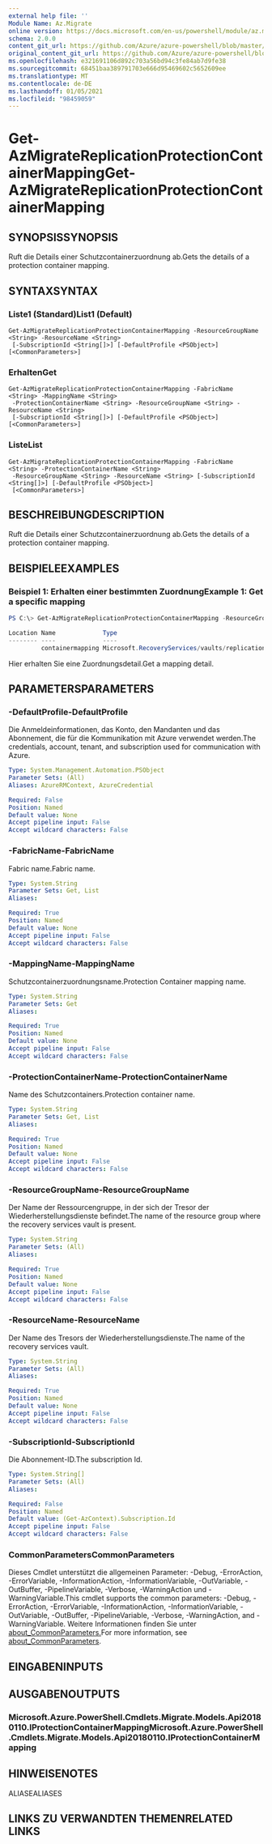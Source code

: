 ```yaml
---
external help file: ''
Module Name: Az.Migrate
online version: https://docs.microsoft.com/en-us/powershell/module/az.migrate/get-azmigratereplicationprotectioncontainermapping
schema: 2.0.0
content_git_url: https://github.com/Azure/azure-powershell/blob/master/src/Migrate/help/Get-AzMigrateReplicationProtectionContainerMapping.md
original_content_git_url: https://github.com/Azure/azure-powershell/blob/master/src/Migrate/help/Get-AzMigrateReplicationProtectionContainerMapping.md
ms.openlocfilehash: e321691106d892c703a56bd94c3fe84ab7d9fe38
ms.sourcegitcommit: 68451baa389791703e666d95469602c5652609ee
ms.translationtype: MT
ms.contentlocale: de-DE
ms.lasthandoff: 01/05/2021
ms.locfileid: "98459059"
---
```

# <span data-ttu-id="27550-101">Get-AzMigrateReplicationProtectionContainerMapping</span><span class="sxs-lookup"><span data-stu-id="27550-101">Get-AzMigrateReplicationProtectionContainerMapping</span></span>

## <span data-ttu-id="27550-102">SYNOPSIS</span><span class="sxs-lookup"><span data-stu-id="27550-102">SYNOPSIS</span></span>
<span data-ttu-id="27550-103">Ruft die Details einer Schutzcontainerzuordnung ab.</span><span class="sxs-lookup"><span data-stu-id="27550-103">Gets the details of a protection container mapping.</span></span>

## <span data-ttu-id="27550-104">SYNTAX</span><span class="sxs-lookup"><span data-stu-id="27550-104">SYNTAX</span></span>

### <span data-ttu-id="27550-105">Liste1 (Standard)</span><span class="sxs-lookup"><span data-stu-id="27550-105">List1 (Default)</span></span>
```
Get-AzMigrateReplicationProtectionContainerMapping -ResourceGroupName <String> -ResourceName <String>
 [-SubscriptionId <String[]>] [-DefaultProfile <PSObject>] [<CommonParameters>]
```

### <span data-ttu-id="27550-106">Erhalten</span><span class="sxs-lookup"><span data-stu-id="27550-106">Get</span></span>
```
Get-AzMigrateReplicationProtectionContainerMapping -FabricName <String> -MappingName <String>
 -ProtectionContainerName <String> -ResourceGroupName <String> -ResourceName <String>
 [-SubscriptionId <String[]>] [-DefaultProfile <PSObject>] [<CommonParameters>]
```

### <span data-ttu-id="27550-107">Liste</span><span class="sxs-lookup"><span data-stu-id="27550-107">List</span></span>
```
Get-AzMigrateReplicationProtectionContainerMapping -FabricName <String> -ProtectionContainerName <String>
 -ResourceGroupName <String> -ResourceName <String> [-SubscriptionId <String[]>] [-DefaultProfile <PSObject>]
 [<CommonParameters>]
```

## <span data-ttu-id="27550-108">BESCHREIBUNG</span><span class="sxs-lookup"><span data-stu-id="27550-108">DESCRIPTION</span></span>
<span data-ttu-id="27550-109">Ruft die Details einer Schutzcontainerzuordnung ab.</span><span class="sxs-lookup"><span data-stu-id="27550-109">Gets the details of a protection container mapping.</span></span>

## <span data-ttu-id="27550-110">BEISPIELE</span><span class="sxs-lookup"><span data-stu-id="27550-110">EXAMPLES</span></span>

### <span data-ttu-id="27550-111">Beispiel 1: Erhalten einer bestimmten Zuordnung</span><span class="sxs-lookup"><span data-stu-id="27550-111">Example 1: Get a specific mapping</span></span>
```powershell
PS C:\> Get-AzMigrateReplicationProtectionContainerMapping -ResourceGroupName azmigratepwshtestasr13072020 -ResourceName AzMigrateTestProjectPWSH02aarsvault -FabricName AzMigratePWSHTc8d1replicationfabric -ProtectionContainerName AzMigratePWSHTc8d1replicationcontainer -MappingName "containermapping"

Location Name             Type
-------- ----             ----
         containermapping Microsoft.RecoveryServices/vaults/replicationFabrics/replicationProtectionContainers/replicationProtectionContainerMappings
```

<span data-ttu-id="27550-112">Hier erhalten Sie eine Zuordnungsdetail.</span><span class="sxs-lookup"><span data-stu-id="27550-112">Get a mapping detail.</span></span>

## <span data-ttu-id="27550-113">PARAMETERS</span><span class="sxs-lookup"><span data-stu-id="27550-113">PARAMETERS</span></span>

### <span data-ttu-id="27550-114">-DefaultProfile</span><span class="sxs-lookup"><span data-stu-id="27550-114">-DefaultProfile</span></span>
<span data-ttu-id="27550-115">Die Anmeldeinformationen, das Konto, den Mandanten und das Abonnement, die für die Kommunikation mit Azure verwendet werden.</span><span class="sxs-lookup"><span data-stu-id="27550-115">The credentials, account, tenant, and subscription used for communication with Azure.</span></span>

```yaml
Type: System.Management.Automation.PSObject
Parameter Sets: (All)
Aliases: AzureRMContext, AzureCredential

Required: False
Position: Named
Default value: None
Accept pipeline input: False
Accept wildcard characters: False
```

### <span data-ttu-id="27550-116">-FabricName</span><span class="sxs-lookup"><span data-stu-id="27550-116">-FabricName</span></span>
<span data-ttu-id="27550-117">Fabric name.</span><span class="sxs-lookup"><span data-stu-id="27550-117">Fabric name.</span></span>

```yaml
Type: System.String
Parameter Sets: Get, List
Aliases:

Required: True
Position: Named
Default value: None
Accept pipeline input: False
Accept wildcard characters: False
```

### <span data-ttu-id="27550-118">-MappingName</span><span class="sxs-lookup"><span data-stu-id="27550-118">-MappingName</span></span>
<span data-ttu-id="27550-119">Schutzcontainerzuordnungsname.</span><span class="sxs-lookup"><span data-stu-id="27550-119">Protection Container mapping name.</span></span>

```yaml
Type: System.String
Parameter Sets: Get
Aliases:

Required: True
Position: Named
Default value: None
Accept pipeline input: False
Accept wildcard characters: False
```

### <span data-ttu-id="27550-120">-ProtectionContainerName</span><span class="sxs-lookup"><span data-stu-id="27550-120">-ProtectionContainerName</span></span>
<span data-ttu-id="27550-121">Name des Schutzcontainers.</span><span class="sxs-lookup"><span data-stu-id="27550-121">Protection container name.</span></span>

```yaml
Type: System.String
Parameter Sets: Get, List
Aliases:

Required: True
Position: Named
Default value: None
Accept pipeline input: False
Accept wildcard characters: False
```

### <span data-ttu-id="27550-122">-ResourceGroupName</span><span class="sxs-lookup"><span data-stu-id="27550-122">-ResourceGroupName</span></span>
<span data-ttu-id="27550-123">Der Name der Ressourcengruppe, in der sich der Tresor der Wiederherstellungsdienste befindet.</span><span class="sxs-lookup"><span data-stu-id="27550-123">The name of the resource group where the recovery services vault is present.</span></span>

```yaml
Type: System.String
Parameter Sets: (All)
Aliases:

Required: True
Position: Named
Default value: None
Accept pipeline input: False
Accept wildcard characters: False
```

### <span data-ttu-id="27550-124">-ResourceName</span><span class="sxs-lookup"><span data-stu-id="27550-124">-ResourceName</span></span>
<span data-ttu-id="27550-125">Der Name des Tresors der Wiederherstellungsdienste.</span><span class="sxs-lookup"><span data-stu-id="27550-125">The name of the recovery services vault.</span></span>

```yaml
Type: System.String
Parameter Sets: (All)
Aliases:

Required: True
Position: Named
Default value: None
Accept pipeline input: False
Accept wildcard characters: False
```

### <span data-ttu-id="27550-126">-SubscriptionId</span><span class="sxs-lookup"><span data-stu-id="27550-126">-SubscriptionId</span></span>
<span data-ttu-id="27550-127">Die Abonnement-ID.</span><span class="sxs-lookup"><span data-stu-id="27550-127">The subscription Id.</span></span>

```yaml
Type: System.String[]
Parameter Sets: (All)
Aliases:

Required: False
Position: Named
Default value: (Get-AzContext).Subscription.Id
Accept pipeline input: False
Accept wildcard characters: False
```

### <span data-ttu-id="27550-128">CommonParameters</span><span class="sxs-lookup"><span data-stu-id="27550-128">CommonParameters</span></span>
<span data-ttu-id="27550-129">Dieses Cmdlet unterstützt die allgemeinen Parameter: -Debug, -ErrorAction, -ErrorVariable, -InformationAction, -InformationVariable, -OutVariable, -OutBuffer, -PipelineVariable, -Verbose, -WarningAction und -WarningVariable.</span><span class="sxs-lookup"><span data-stu-id="27550-129">This cmdlet supports the common parameters: -Debug, -ErrorAction, -ErrorVariable, -InformationAction, -InformationVariable, -OutVariable, -OutBuffer, -PipelineVariable, -Verbose, -WarningAction, and -WarningVariable.</span></span> <span data-ttu-id="27550-130">Weitere Informationen finden Sie unter [about_CommonParameters.](http://go.microsoft.com/fwlink/?LinkID=113216)</span><span class="sxs-lookup"><span data-stu-id="27550-130">For more information, see [about_CommonParameters](http://go.microsoft.com/fwlink/?LinkID=113216).</span></span>

## <span data-ttu-id="27550-131">EINGABEN</span><span class="sxs-lookup"><span data-stu-id="27550-131">INPUTS</span></span>

## <span data-ttu-id="27550-132">AUSGABEN</span><span class="sxs-lookup"><span data-stu-id="27550-132">OUTPUTS</span></span>

### <span data-ttu-id="27550-133">Microsoft.Azure.PowerShell.Cmdlets.Migrate.Models.Api20180110.IProtectionContainerMapping</span><span class="sxs-lookup"><span data-stu-id="27550-133">Microsoft.Azure.PowerShell.Cmdlets.Migrate.Models.Api20180110.IProtectionContainerMapping</span></span>

## <span data-ttu-id="27550-134">HINWEISE</span><span class="sxs-lookup"><span data-stu-id="27550-134">NOTES</span></span>

<span data-ttu-id="27550-135">ALIASE</span><span class="sxs-lookup"><span data-stu-id="27550-135">ALIASES</span></span>

## <span data-ttu-id="27550-136">LINKS ZU VERWANDTEN THEMEN</span><span class="sxs-lookup"><span data-stu-id="27550-136">RELATED LINKS</span></span>

